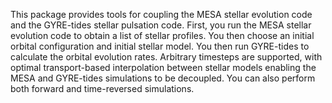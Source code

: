 This package provides tools for coupling the MESA stellar evolution code and the GYRE-tides stellar pulsation code.
First, you run the MESA stellar evolution code to obtain a list of stellar profiles.
You then choose an initial orbital configuration and initial stellar model.
You then run GYRE-tides to calculate the orbital evolution rates.
Arbitrary timesteps are supported, with optimal transport-based interpolation between stellar models enabling the MESA and GYRE-tides simulations to be decoupled.
You can also perform both forward and time-reversed simulations.